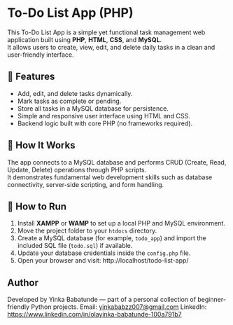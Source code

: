 # To-Do List App (PHP)

This To-Do List App is a simple yet functional task management web application built using **PHP**, **HTML**, **CSS**, and **MySQL**.  
It allows users to create, view, edit, and delete daily tasks in a clean and user-friendly interface.

## 🎯 Features
- Add, edit, and delete tasks dynamically.
- Mark tasks as complete or pending.
- Store all tasks in a MySQL database for persistence.
- Simple and responsive user interface using HTML and CSS.
- Backend logic built with core PHP (no frameworks required).

## 🧠 How It Works
The app connects to a MySQL database and performs CRUD (Create, Read, Update, Delete) operations through PHP scripts.  
It demonstrates fundamental web development skills such as database connectivity, server-side scripting, and form handling.

## 🚀 How to Run
1. Install **XAMPP** or **WAMP** to set up a local PHP and MySQL environment.
2. Move the project folder to your `htdocs` directory.
3. Create a MySQL database (for example, `todo_app`) and import the included SQL file (`todo.sql`) if available.
4. Update your database credentials inside the `config.php` file.
5. Open your browser and visit:
http://localhost/todo-list-app/

## Author
Developed by Yinka Babatunde — part of a personal collection of beginner-friendly Python projects.
Email: yinkababzz007@gmail.com
LinkedIn: https://www.linkedin.com/in/olayinka-babatunde-100a791b7